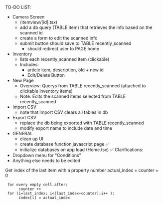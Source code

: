 TO-DO LIST:
-    Camera Screen
     -    (itemview/[id].tsx)
     -    add a db query (TABLE item) that retrieves the info based on the scanned id
     -    create a form to edit the scanned info
     -    submit button should save to TABLE recently_scanned
          -    should redirect user to PAGE home
-    Inventory
     -    lists each recently_scanned item (clickable)
     -    Includes:
          -    article item, description, old + new id
          -    Edit/Delete Button
-    New Page
     -    Overview: Querys from TABLE recently_scanned (attached to clickable inventory items)
     -    Note: Edits the scanned items selected from TABLE recently_scanned
-    Import CSV
     -    note that Import CSV clears all tables in db
-    Export CSV
     -    replace the db being exported with TABLE recently_scanned
     -    modify export name to include date and time
-    GENERAL
     -    clean up UI
     -    create database function javascript page ✅
     -    initialize databases on app load (Home.tsx) ✅
Clarifications:
-    Dropdown menu for "Conditions"
-    Anything else needs to be edited


Get index of the last item with a property number
     actual_index = <actual index of the last item>
     counter = 0

     for every empty cell after:
          counter ++
     for (i=last_index; i<(last_index+counter);i++ ):
          index[i] = actual_index
     